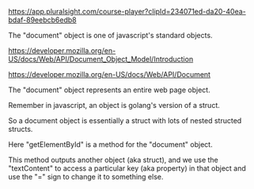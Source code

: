 https://app.pluralsight.com/course-player?clipId=234071ed-da20-40ea-bdaf-89eebcb6edb8

The "document" object is one of javascript's standard objects.

https://developer.mozilla.org/en-US/docs/Web/API/Document_Object_Model/Introduction

https://developer.mozilla.org/en-US/docs/Web/API/Document

The "document" object represents an entire web page object.

Remember in javascript, an object is golang's version of a struct.

So a document object is essentially a struct with lots of nested structed structs.








Here "getElementById" is a method for the "document" object.

This method outputs another object (aka struct), and we use the "textContent" to access a particular key (aka property) in that object and use the "=" sign to change it to something else.

